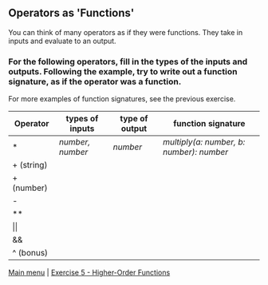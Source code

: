 ## Operators as 'Functions'

You can think of many operators as if they were functions. They take in inputs
and evaluate to an output.

### For the following operators, fill in the types of the inputs and outputs. Following the example, try to write out a function signature, as if the operator was a function. 
For more examples of function signatures, see the previous exercise.


| Operator   | types of inputs  | type of output | function signature                       |
| ---------- | ---------------- | -------------- | ---------------------------------------- |
| \*         | _number, number_ | _number_       | _multiply(a: number, b: number): number_ |
| + (string) |                  |                |                                          |
| + (number) |                  |                |                                          |
| -          |                  |                |                                          |
| \*\*       |                  |                |                                          |
| \|\|       |                  |                |                                          |
| &&         |                  |                |                                          |
| ^ (bonus)  |                  |                |                                          |


[Main menu](README.md) | [Exercise 5 - Higher-Order Functions](ex5.md)